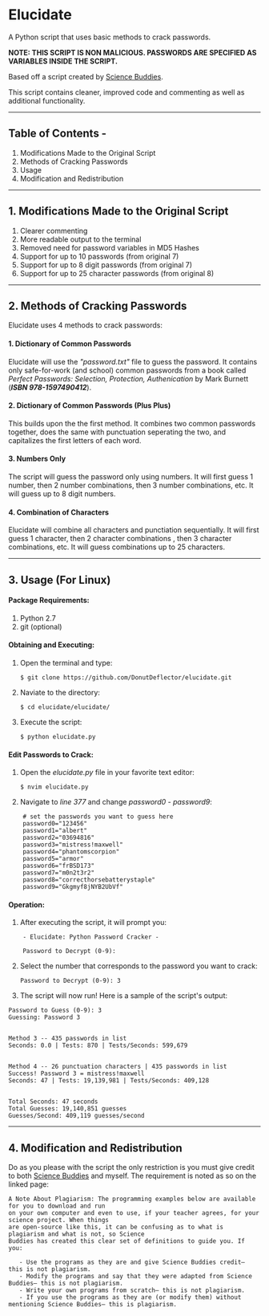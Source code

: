 # Elucidate
A Python script that uses basic methods to crack passwords. 

**NOTE: THIS SCRIPT IS NON MALICIOUS. PASSWORDS ARE SPECIFIED AS VARIABLES INSIDE THE SCRIPT.**

Based off a script created by [Science Buddies](http://www.sciencebuddies.org/Files/5549/17/crack2.py).

This script contains cleaner, improved code and commenting as well as additional functionality.

___

## Table of Contents -
1. Modifications Made to the Original Script
2. Methods of Cracking Passwords
3. Usage
4. Modification and Redistribution

___

## 1. Modifications Made to the Original Script
 1. Clearer commenting
 2. More readable output to the terminal
 3. Removed need for password variables in MD5 Hashes
 3. Support for up to 10 passwords (from original 7)
 4. Support for up to 8 digit passwords (from original 7)
 5. Support for up to 25 character passwords (from original 8)

___

## 2. Methods of Cracking Passwords

Elucidate uses 4 methods to crack passwords:

#### 1. Dictionary of Common Passwords
  
Elucidate will use the *"password.txt"* file to guess the password. It contains only safe-for-work (and school) common passwords from a book called *Perfect Passwords: Selection, Protection, Authenication* by Mark Burnett (___ISBN 978-1597490412___). 

#### 2. Dictionary of Common Passwords (Plus Plus)

This builds upon the the first method. It combines two common passwords together, does the same with punctuation seperating the two, and capitalizes the first letters of each word.

#### 3. Numbers Only
  
The script will guess the password only using numbers. It will first guess 1 number, then 2 number combinations, then 3 number combinations, etc. It will guess up to 8 digit numbers.

#### 4. Combination of Characters
  
Elucidate will combine all characters and punctiation sequentially. It will first guess 1 character, then 2 character combinations , then 3 character combinations, etc. It will guess combinations up to 25 characters.

___

## 3. Usage (For Linux)

#### Package Requirements:
1. Python 2.7
2. git (optional)

#### Obtaining and Executing:
1. Open the terminal and type:

    ```$ git clone https://github.com/DonutDeflector/elucidate.git```

2. Naviate to the directory:

    ```$ cd elucidate/elucidate/```

3. Execute the script:

    ```$ python elucidate.py```

#### Edit Passwords to Crack:
1. Open the <em>elucidate.py</em> file in your favorite text editor:

    ```$ nvim elucidate.py```

2. Navigate to *line 377* and change *password0 - password9*:

```
    # set the passwords you want to guess here
    password0="123456"
    password1="albert"
    password2="03694816"
    password3="mistress!maxwell"
    password4="phantomscorpion"
    password5="armor"
    password6="frBSD173"
    password7="m0n2t3r2"
    password8="correcthorsebatterystaple"
    password9="Gkgmyf8jNYB2UbVf"
```

#### Operation:
1. After executing the script, it will prompt you: 

```
	- Elucidate: Python Password Cracker -

    Password to Decrypt (0-9):
```

2. Select the number that corresponds to the password you want to crack:

    ```Password to Decrypt (0-9): 3```

3. The script will now run! Here is a sample of the script's output:

```
Password to Guess (0-9): 3
Guessing: Password 3


Method 3 -- 435 passwords in list
Seconds: 0.0 | Tests: 870 | Tests/Seconds: 599,679


Method 4 -- 26 punctuation characters | 435 passwords in list
Success! Password 3 = mistress!maxwell
Seconds: 47 | Tests: 19,139,981 | Tests/Seconds: 409,128


Total Seconds: 47 seconds
Total Guesses: 19,140,851 guesses
Guesses/Second: 409,119 guesses/second
```
___

## 4. Modification and Redistribution

Do as you please with the script the only restriction is you must give credit to both [Science Buddies](http://www.sciencebuddies.org/science-fair-projects/project_ideas/CompSci_p046.shtml#procedure) and myself. The requirement is noted as so on the linked page:

```
A Note About Plagiarism: The programming examples below are available for you to download and run 
on your own computer and even to use, if your teacher agrees, for your science project. When things 
are open-source like this, it can be confusing as to what is plagiarism and what is not, so Science 
Buddies has created this clear set of definitions to guide you. If you:

   - Use the programs as they are and give Science Buddies credit— this is not plagiarism.
   - Modify the programs and say that they were adapted from Science Buddies— this is not plagiarism.
   - Write your own programs from scratch— this is not plagiarism.
   - If you use the programs as they are (or modify them) without mentioning Science Buddies— this is plagiarism.
```


